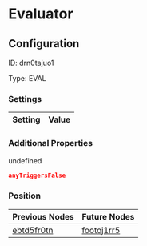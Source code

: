 # Evaluator
## Configuration
ID:  drn0tajuo1

Type: EVAL 


### Settings
| Setting | Value  |
| :------------------------ | ---------------------------------------- |
 




### Additional Properties
undefined
 ```json 
anyTriggersFalse
```




### Position
| Previous Nodes | Future Nodes |
| :------------- | ------------ |
| [ebtd5fr0tn](./ebtd5fr0tn.md) | [footoj1rr5](./footoj1rr5.md) |
